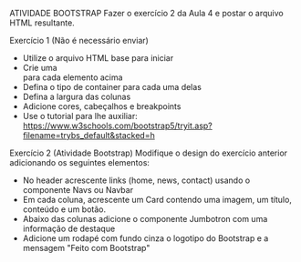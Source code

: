 ATIVIDADE BOOTSTRAP
Fazer o exercício 2 da Aula 4 e postar o arquivo HTML resultante.

Exercício 1 (Não é necessário enviar)
  - Utilize o arquivo HTML base para iniciar
  - Crie uma <div> para cada elemento acima
  - Defina o tipo de container para cada uma delas
  - Defina a largura das colunas
  - Adicione cores, cabeçalhos e breakpoints
  - Use o tutorial para lhe auxiliar: https://www.w3schools.com/bootstrap5/tryit.asp?filename=trybs_default&stacked=h
  
Exercício 2 (Atividade Bootstrap)
  Modifique o design do exercício anterior adicionando os seguintes elementos:
  - No header acrescente links (home, news, contact) usando o componente Navs ou Navbar
  - Em cada coluna, acrescente um Card contendo uma imagem, um título, conteúdo e um botão.
  - Abaixo das colunas adicione o componente Jumbotron com uma informação de destaque
  - Adicione um rodapé com fundo cinza o logotipo do Bootstrap e a mensagem "Feito com Bootstrap"
